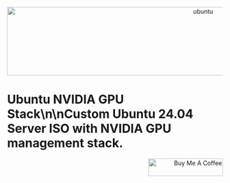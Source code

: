 <p align="center">
   <img src="https://assets.ubuntu.com/v1/594d0a0c-Canonical%20Ubuntu%20Dark.svg" alt="ubuntu" height="160" width="900"></a>
</p>                                         
 


# Ubuntu NVIDIA GPU Stack\n\nCustom Ubuntu 24.04 Server ISO with NVIDIA GPU management stack.

<p align="right">
   <a href="https://www.buymeacoffee.com/telxey" target="_blank"><img src="https://cdn.buymeacoffee.com/buttons/default-black.png" alt="Buy Me A Coffee" height="41" width="174"></a>
</p>
